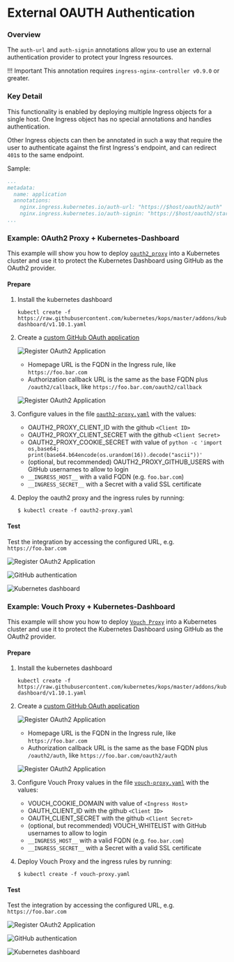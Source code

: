 # External OAUTH Authentication

### Overview

The `auth-url` and `auth-signin` annotations allow you to use an external
authentication provider to protect your Ingress resources.

!!! Important
    This annotation requires `ingress-nginx-controller v0.9.0` or greater.

### Key Detail

This functionality is enabled by deploying multiple Ingress objects for a single host.
One Ingress object has no special annotations and handles authentication.

Other Ingress objects can then be annotated in such a way that require the user to
authenticate against the first Ingress's endpoint, and can redirect `401`s to the
same endpoint.

Sample:

```yaml
...
metadata:
  name: application
  annotations:
    nginx.ingress.kubernetes.io/auth-url: "https://$host/oauth2/auth"
    nginx.ingress.kubernetes.io/auth-signin: "https://$host/oauth2/start?rd=$escaped_request_uri"
...
```

### Example: OAuth2 Proxy + Kubernetes-Dashboard

This example will show you how to deploy [`oauth2_proxy`](https://github.com/pusher/oauth2_proxy)
into a Kubernetes cluster and use it to protect the Kubernetes Dashboard using GitHub as the OAuth2 provider.

#### Prepare

1. Install the kubernetes dashboard

    ```console
    kubectl create -f https://raw.githubusercontent.com/kubernetes/kops/master/addons/kubernetes-dashboard/v1.10.1.yaml
    ```

2. Create a [custom GitHub OAuth application](https://github.com/settings/applications/new)

    ![Register OAuth2 Application](images/register-oauth-app.png)

    - Homepage URL is the FQDN in the Ingress rule, like `https://foo.bar.com`
    - Authorization callback URL is the same as the base FQDN plus `/oauth2/callback`, like `https://foo.bar.com/oauth2/callback`

    ![Register OAuth2 Application](images/register-oauth-app-2.png)

3. Configure values in the file [`oauth2-proxy.yaml`](https://raw.githubusercontent.com/kubernetes/ingress-nginx/main/docs/examples/auth/oauth-external-auth/oauth2-proxy.yaml) with the values:

    - OAUTH2_PROXY_CLIENT_ID with the github `<Client ID>`
    - OAUTH2_PROXY_CLIENT_SECRET with the github `<Client Secret>`
    - OAUTH2_PROXY_COOKIE_SECRET with value of `python -c 'import os,base64; print(base64.b64encode(os.urandom(16)).decode("ascii"))'`
    - (optional, but recommended) OAUTH2_PROXY_GITHUB_USERS with GitHub usernames to allow to login
    - `__INGRESS_HOST__` with a valid FQDN (e.g. `foo.bar.com`)
    - `__INGRESS_SECRET__` with a Secret with a valid SSL certificate

4. Deploy the oauth2 proxy and the ingress rules by running:

    ```console
    $ kubectl create -f oauth2-proxy.yaml
    ```

#### Test

Test the integration by accessing the configured URL, e.g. `https://foo.bar.com`

![Register OAuth2 Application](images/github-auth.png)

![GitHub authentication](images/oauth-login.png)

![Kubernetes dashboard](images/dashboard.png)


### Example: Vouch Proxy + Kubernetes-Dashboard

This example will show you how to deploy [`Vouch Proxy`](https://github.com/vouch/vouch-proxy)
into a Kubernetes cluster and use it to protect the Kubernetes Dashboard using GitHub as the OAuth2 provider.

#### Prepare

1. Install the kubernetes dashboard

    ```console
    kubectl create -f https://raw.githubusercontent.com/kubernetes/kops/master/addons/kubernetes-dashboard/v1.10.1.yaml
    ```

2. Create a [custom GitHub OAuth application](https://github.com/settings/applications/new)

    ![Register OAuth2 Application](images/register-oauth-app.png)

    - Homepage URL is the FQDN in the Ingress rule, like `https://foo.bar.com`
    - Authorization callback URL is the same as the base FQDN plus `/oauth2/auth`, like `https://foo.bar.com/oauth2/auth`

    ![Register OAuth2 Application](images/register-oauth-app-2.png)

3. Configure Vouch Proxy values in the file [`vouch-proxy.yaml`](https://raw.githubusercontent.com/kubernetes/ingress-nginx/main/docs/examples/auth/oauth-external-auth/vouch-proxy.yaml) with the values:

    - VOUCH_COOKIE_DOMAIN with value of `<Ingress Host>`
    - OAUTH_CLIENT_ID with the github `<Client ID>`
    - OAUTH_CLIENT_SECRET with the github `<Client Secret>`
    - (optional, but recommended) VOUCH_WHITELIST with GitHub usernames to allow to login
    - `__INGRESS_HOST__` with a valid FQDN (e.g. `foo.bar.com`)
    - `__INGRESS_SECRET__` with a Secret with a valid SSL certificate

4. Deploy Vouch Proxy and the ingress rules by running:

    ```console
    $ kubectl create -f vouch-proxy.yaml
    ```

#### Test

Test the integration by accessing the configured URL, e.g. `https://foo.bar.com`

![Register OAuth2 Application](images/github-auth.png)

![GitHub authentication](images/oauth-login.png)

![Kubernetes dashboard](images/dashboard.png)
